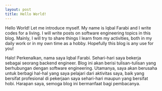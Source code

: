 ```yaml
---
layout: post
title: Hello World!
---
```


Hello World! Let me introduce myself. My name is Iqbal Farabi and I write codes for a living. I will write posts on software engineering topics in this blog. Mainly, I will try to share things I learn from my activities, both in my daily work or in my own time as a hobby. Hopefully this blog is any use for you! 

Halo! Perkenalkan, nama saya Iqbal Farabi. Sehari-hari saya bekerja sebagai seorang backend engineer. Blog ini akan berisi tulisan-tulisan yang berhubungan dengan software engineering. Utamanya, saya akan berusaha untuk berbagi hal-hal yang saya pelajari dari aktivitas saya, baik yang bersifat profesional di pekerjaan saya sehari-hari maupun yang bersifat hobi. Harapan saya, semoga blog ini bermanfaat bagi pembacanya.
